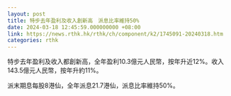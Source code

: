 ```yaml
---
layout: post
title: 特步去年盈利及收入創新高　派息比率維持50%
date: 2024-03-18 12:45:59.000000000 +08:00
link: https://news.rthk.hk/rthk/ch/component/k2/1745091-20240318.htm
categories: rthk
---
```


特步去年盈利及收入都創新高，全年盈利10.3億元人民幣，按年升近12%。收入143.5億元人民幣，按年升約11%。

派末期息每股8港仙，全年派息21.7港仙，派息比率維持50%。
